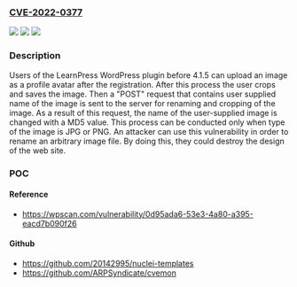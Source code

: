 ### [CVE-2022-0377](https://cve.mitre.org/cgi-bin/cvename.cgi?name=CVE-2022-0377)
![](https://img.shields.io/static/v1?label=Product&message=LearnPress&color=blue)
![](https://img.shields.io/static/v1?label=Version&message=0%3C%204.1.5%20&color=brighgreen)
![](https://img.shields.io/static/v1?label=Vulnerability&message=CWE-327%20Use%20of%20a%20Broken%20or%20Risky%20Cryptographic%20Algorithm&color=brighgreen)

### Description

Users of the LearnPress WordPress plugin before 4.1.5 can upload an image as a profile avatar after the registration.  After this process the user crops and saves the image. Then a "POST" request that contains user supplied name of the image is sent to the server for renaming and cropping of the image. As a result of this request, the name of the user-supplied image is changed with a MD5 value. This process can be conducted only when type of the image is JPG or PNG. An attacker can use this vulnerability in order to rename an arbitrary image file. By doing this, they could destroy the design of the web site.

### POC

#### Reference
- https://wpscan.com/vulnerability/0d95ada6-53e3-4a80-a395-eacd7b090f26

#### Github
- https://github.com/20142995/nuclei-templates
- https://github.com/ARPSyndicate/cvemon

